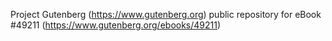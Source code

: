 Project Gutenberg (https://www.gutenberg.org) public repository for eBook #49211 (https://www.gutenberg.org/ebooks/49211)
